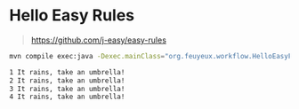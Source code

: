 # Hello Easy Rules

> https://github.com/j-easy/easy-rules


```sh
mvn compile exec:java -Dexec.mainClass="org.feuyeux.workflow.HelloEasyFlows" -Dexec.args="Hello EasyRules"
```

```sh
1 It rains, take an umbrella!
2 It rains, take an umbrella!
3 It rains, take an umbrella!
4 It rains, take an umbrella!
```